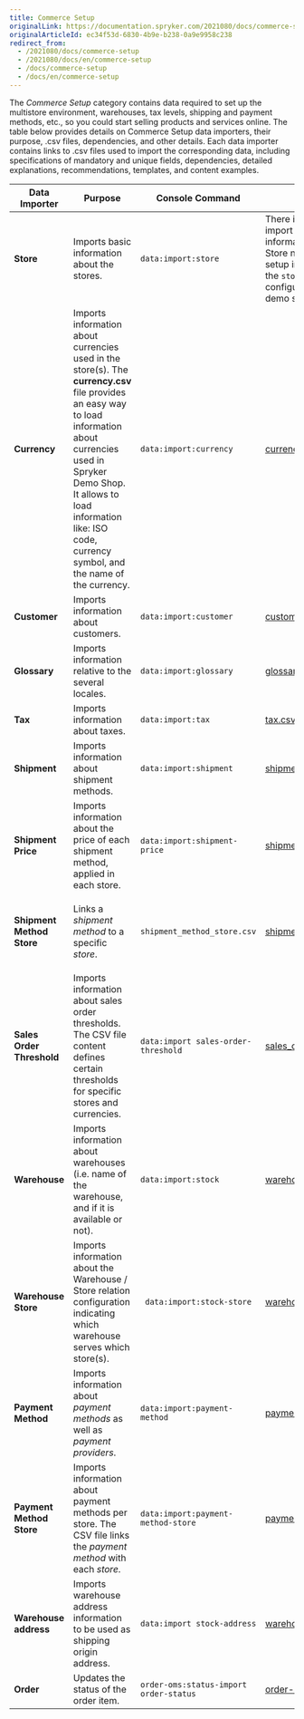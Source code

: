 ```yaml
---
title: Commerce Setup
originalLink: https://documentation.spryker.com/2021080/docs/commerce-setup
originalArticleId: ec34f53d-6830-4b9e-b238-0a9e9958c238
redirect_from:
  - /2021080/docs/commerce-setup
  - /2021080/docs/en/commerce-setup
  - /docs/commerce-setup
  - /docs/en/commerce-setup
---
```


The *Commerce Setup* category contains data required to set up the multistore environment, warehouses, tax levels, shipping and payment methods, etc., so you could start selling products and services online. 
The table below provides details on Commerce Setup data importers, their purpose, .csv files, dependencies, and other details. Each data importer contains links to .csv files used to import the corresponding data, including specifications of mandatory and unique fields, dependencies, detailed explanations, recommendations, templates, and content examples.


| Data Importer | Purpose | Console Command| File(s) | Dependencies |
| --- | --- | --- | --- |--- |
| **Store**   | Imports basic information about the stores. |`data:import:store` | There is no CSV file to import the store setup information.</br>Store names and other setup information is set in the `stores.php` configuration file in the demo shop PHP project.  | `stores.php` configuration file of Demo Shop|
| **Currency**  | Imports information about currencies used in the store(s). The **currency.csv** file provides an easy way to load information about currencies used in Spryker Demo Shop. It allows to load information like: ISO code, currency symbol, and the name of the currency.|`data:import:currency` | [currency.csv](/docs/scos/dev/data-import/{{page.version}}data-import-categories/commerce-setup/file-details-currency.csv.html) | None|
| **Customer**  | Imports information about customers.|`data:import:customer` | [customer.csv](/docs/scos/dev/data-import/{{page.version}}data-import-categories/commerce-setup/file-details-customer.csv.html) | None|
| **Glossary**  | Imports information relative to the several locales.|`data:import:glossary` | [glossary.csv](/docs/scos/dev/data-import/{{page.version}}data-import-categories/commerce-setup/file-details-glossary.csv.html) | None|
| **Tax**  |Imports information about taxes.|`data:import:tax` | [tax.csv](/docs/scos/dev/data-import/{{page.version}}data-import-categories/commerce-setup/file-details-tax.csv.html) | None|
| **Shipment**  |Imports information about shipment methods.|`data:import:shipment` | [shipment.csv](/docs/scos/dev/data-import/{{page.version}}data-import-categories/commerce-setup/file-details-shipment.csv.html) | None|
| **Shipment Price**  |Imports information about the price of each shipment method, applied in each store.|`data:import:shipment-price` | [shipment_price.csv](/docs/scos/dev/data-import/{{page.version}}data-import-categories/commerce-setup/file-details-shipment-price.csv.html) | <ul><li>[shipment.cs](/docs/scos/dev/data-import/{{page.version}}data-import-categories/commerce-setup/file-details-shipment.csv.html)v</li><li>[currency.csv](/docs/scos/dev/data-import/{{page.version}}data-import-categories/commerce-setup/file-details-currency.csv.html)</li><li>`stores.php` configuration file of demo shop PHP project</li></ul>|
| **Shipment Method Store**  | Links a *shipment method* to a specific *store*.|`shipment_method_store.csv` | [shipment_method_store.csv](/docs/scos/dev/data-import/{{page.version}}data-import-categories/commerce-setup/file-details-shipment-method-store.csv.html) | <ul><li>[shipment.csv](/docs/scos/dev/data-import/{{page.version}}data-import-categories/commerce-setup/file-details-shipment.csv.html)</li><li>`stores.php` configuration file of demo shop PHP project</li></ul>|
| **Sales Order Threshold**  | Imports information about sales order thresholds. The CSV file content defines certain thresholds for specific stores and currencies.|`data:import sales-order-threshold` | [sales_order_threshold.csv](/docs/scos/dev/data-import/{{page.version}}data-import-categories/commerce-setup/file-details-sales-order-threshold.csv.html) | <ul><li>[currency.csv](/docs/scos/dev/data-import/{{page.version}}data-import-categories/commerce-setup/file-details-currency.csv.html)</li><li>[glossary.csv](/docs/scos/dev/data-import/{{page.version}}data-import-categories/commerce-setup/file-details-glossary.csv.html)</li><li>`stores.php` configuration file of demo shop PHP project</li></ul>|
| **Warehouse**  | Imports information about warehouses (i.e. name of the warehouse, and if it is available or not).|`data:import:stock` | [warehouse.csv](/docs/scos/dev/data-import/{{page.version}}data-import-categories/commerce-setup/file-details-warehouse.csv.html) | None|
| **Warehouse Store**  | Imports information about the Warehouse / Store relation configuration indicating which warehouse serves which store(s).|` data:import:stock-store`| [warehouse_store.csv](/docs/scos/dev/data-import/{{page.version}}data-import-categories/commerce-setup/file-details-warehouse-store.csv.html) | <ul><li>[warehouse.csv](/docs/scos/dev/data-import/{{page.version}}data-import-categories/commerce-setup/file-details-warehouse.csv.html)</li><li>`stores.php` configuration file of demo shop PHP project</li></ul>|
| **Payment Method**  | Imports information about *payment methods* as well as *payment providers*.|`data:import:payment-method` | [payment_method.csv](/docs/scos/dev/data-import/{{page.version}}data-import-categories/commerce-setup/file-details-payment-method.csv.html) | None|
| **Payment Method Store**  |Imports information about payment methods per store. The CSV file links the *payment method* with each *store*.|`data:import:payment-method-store`| [payment_method_store.csv](/docs/scos/dev/data-import/{{page.version}}data-import-categories/commerce-setup/file-details-payment-method-store.csv.html) | <ul><li>[payment_method.csv](/docs/scos/dev/data-import/{{page.version}}data-import-categories/commerce-setup/file-details-payment-method.csv.html)</li><li>`stores.php` configuration file of demo shop PHP project</li></ul>|
| **Warehouse address**  |Imports warehouse address information to be used as shipping origin address.|`data:import stock-address`| [warehouse_address.csv](/docs/scos/dev/data-import/{{page.version}}data-import-categories/commerce-setup/file-details-warehouse-address.csv.html) |[warehouse.csv](/docs/scos/dev/data-import/{{page.version}}data-import-categories/commerce-setup/file-details-warehouse-store.csv.html)|
| **Order**  |Updates the status of the order item.|`order-oms:status-import order-status`| [order-status.csv](/docs/scos/dev/data-import/{{page.version}}data-import-categories/commerce-setup/file-details-order-status.csv.html) | |
